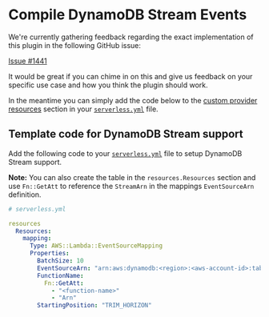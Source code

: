 # Compile DynamoDB Stream Events

We're currently gathering feedback regarding the exact implementation of this plugin in the following GitHub issue:

[Issue #1441](https://github.com/serverless/serverless/issues/1441)

It would be great if you can chime in on this and give us feedback on your specific use case and how you think the plugin
should work.

In the meantime you can simply add the code below to the [custom provider resources](/docs/guide/custom-provider-resources.md)
section in your [`serverless.yml`](/docs/understanding-serverless/serverless-yml.md) file.

## Template code for DynamoDB Stream support

Add the following code to your [`serverless.yml`](/docs/understanding-serverless/serverless-yml.md) file to setup
DynamoDB Stream support.

**Note:** You can also create the table in the `resources.Resources` section and use `Fn::GetAtt` to reference the `StreamArn`
in the mappings `EventSourceArn` definition.

```yml
# serverless.yml

resources
  Resources:
    mapping:
      Type: AWS::Lambda::EventSourceMapping
      Properties:
        BatchSize: 10
        EventSourceArn: "arn:aws:dynamodb:<region>:<aws-account-id>:table/<table-name>/stream/<stream-name>"
        FunctionName:
          Fn::GetAtt:
            - "<function-name>"
            - "Arn"
        StartingPosition: "TRIM_HORIZON"
```
